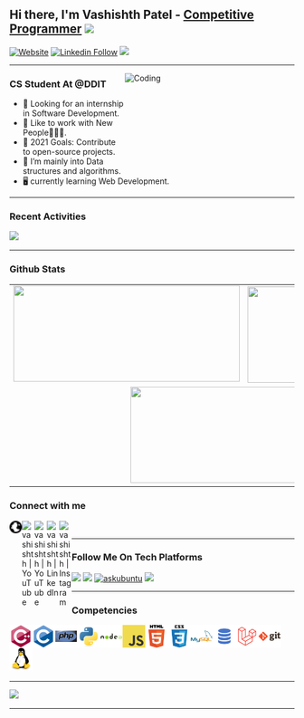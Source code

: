 ## Hi there, I'm Vashishth Patel - [Competitive Programmer][website] <img src="https://raw.githubusercontent.com/MartinHeinz/MartinHeinz/master/wave.gif" width="30px">

[![Website](https://shields.io/badge/Portfolio-up-blue?style=flat-square)](https://vashishth.epizy.com/?i=1)
[![Linkedin Follow](https://shields.io/badge/Follow%20@Vashishth%20Patel-921-green?logo=linkedin&style=flat-square)](https://www.linkedin.com/in/vashishth-patel-312a52204/)
![](https://komarev.com/ghpvc/?username=vasu-1&style=flat-square)
<br/>

---
<img align="right" alt="Coding" width="300px" height="170px" src="https://user-images.githubusercontent.com/78724676/107845321-998ad500-6e00-11eb-8f60-a90db837bdb2.gif">

### CS Student At @DDIT

- 🔭 Looking for an internship in Software Development.
- 🌱 Like to work with New People🧑‍🤝‍🧑.
- 🥅 2021 Goals: Contribute to open-source projects.
- 👯 I’m mainly into Data structures and algorithms.
- 🖥️ currently learning Web Development.


---

### Recent Activities

<img src="https://activity-graph.herokuapp.com/graph?username=vasu-1&bg_color=000000&line=ffb812&area=true&color=8135fc&hide_border=true&hide_title=true">

---

### Github Stats

<table>
  <tr>
    <td align="center">
      <img alt="" width="400" src="https://github-readme-stats.vercel.app/api?username=vasu-1&show_icons=true&theme=vision-friendly-dark&hide_border=true" width="360px" height="170px" >
    </td>
    <td align="center">
        <img align="right" src ="https://github-readme-streak-stats.herokuapp.com?user=vasu-1&theme=vision-friendly-dark&hide_border=true" width="360px" height="170px">
    </td>
  </tr>
    <tr>
    <td colspan="2" align="center">
        <img src ="https://github-readme-stats.vercel.app/api/top-langs/?username=vasu-1&layout=compact&hide_border=true&theme=vision-friendly-dark&langs_count=10&hide=jupyter%20notebook,tex,php" height="170px" width="360px">
    </td>
  </tr>
</table>

### Connect with me

[<img align="left" alt="vashishth.epizy.com" width="22px" src="https://raw.githubusercontent.com/iconic/open-iconic/master/svg/globe.svg" />][website]
[<img align="left" alt="vashishth | YouTube" width="22px" src="https://cdn.jsdelivr.net/npm/simple-icons@v3/icons/youtube.svg" />][youtube]
[<img align="left" alt="vashishth | YouTube" width="22px" src="https://cdn.jsdelivr.net/npm/simple-icons@v3/icons/facebook.svg" />][facebook]
[<img align="left" alt="vashishth | LinkedIn" width="22px" src="https://cdn.jsdelivr.net/npm/simple-icons@v3/icons/linkedin.svg" />][linkedin]
[<img align="left" alt="vashishth | Instagram" width="22px" src="https://cdn.jsdelivr.net/npm/simple-icons@v3/icons/instagram.svg" />][instagram]
<br />

---

### Follow Me On Tech Platforms

[<img src="https://img.icons8.com/windows/40/000000/hackerrank.png"/>][hackerrank]
[<img src="https://img.icons8.com/windows/40/000000/chef-hat.png"/>][codechef]
[<img src="https://files.quickmediasolutions.com/so-images/askubuntu.svg" alt="askubuntu" height=40px width=40px  />][askubuntu]
[<img src="https://img.icons8.com/ios-glyphs/40/000000/github.png"/>][github]
<br />

---

### Competencies
<p>
<img align="left" alt="Visual Studio Code" width="40px" src="https://raw.githubusercontent.com/devicons/devicon/master/icons/cplusplus/cplusplus-original.svg" />
<img align="left" alt="Visual Studio Code" width="40px" src="https://raw.githubusercontent.com/devicons/devicon/master/icons/c/c-original.svg" />
<img align="left" alt="php" width="40px" src="https://raw.githubusercontent.com/devicons/devicon/master/icons/php/php-original.svg" />
<img align="left" alt="python" width="40px" src="https://raw.githubusercontent.com/devicons/devicon/master/icons/python/python-original.svg" />
<img align="left" alt="node" width="40px" src="https://raw.githubusercontent.com/devicons/devicon/master/icons/nodejs/nodejs-original-wordmark.svg" />
<img align="left" alt="JavaScript" width="40px" src="https://raw.githubusercontent.com/github/explore/80688e429a7d4ef2fca1e82350fe8e3517d3494d/topics/javascript/javascript.png" />
<img align="left" alt="HTML5" width="40px" src="https://raw.githubusercontent.com/github/explore/80688e429a7d4ef2fca1e82350fe8e3517d3494d/topics/html/html.png" />
<img align="left" alt="CSS3" width="40px" src="https://raw.githubusercontent.com/github/explore/80688e429a7d4ef2fca1e82350fe8e3517d3494d/topics/css/css.png" />
<img align="left" alt="SQL" width="40px" src="https://raw.githubusercontent.com/devicons/devicon/master/icons/mysql/mysql-original-wordmark.svg" />
<img align="left" alt="SQL" width="40px" src="https://raw.githubusercontent.com/github/explore/80688e429a7d4ef2fca1e82350fe8e3517d3494d/topics/sql/sql.png" />
<img align="left" alt="laravel" width="40px" src="https://raw.githubusercontent.com/github/explore/80688e429a7d4ef2fca1e82350fe8e3517d3494d/topics/laravel/laravel.png" />
<img align="left" alt="Git" width="40px" src="https://raw.githubusercontent.com/devicons/devicon/master/icons/git/git-original-wordmark.svg" />
<img align="left" alt="linux" width="40px" src="https://raw.githubusercontent.com/devicons/devicon/master/icons/linux/linux-original.svg" />
</p>
<br />
<br />
<br />
<br />
<br />

---


<img src="https://metrics.lecoq.io/vasu-1?template=classic&base.header=0&base.activity=0&base.community=0&base.repositories=0&base.metadata=0&pagespeed=1&pagespeed.url=.user.website&pagespeed.detailed=false&pagespeed.screenshot=false&config.timezone=Asia%2FCalcutta">

---

[website]: https://vashishth.epizy.com/?i=1
[facebook]: https://www.facebook.com/people/Vashishth-Patel/100071806075318/
[youtube]: https://www.youtube.com/channel/UCT_aAHVTwIPvW3mEUfHbB7g
[instagram]: https://www.instagram.com/vashishthchaudhary/
[linkedin]: https://www.linkedin.com/in/vashishth-patel-312a52204/
[askubuntu]: https://askubuntu.com/users/1357742/vashishth-patel
[codechef]: https://www.codechef.com/users/vashishth48
[hackerrank]: https://www.hackerrank.com/vashishthchaudh1
[github]: https://www.github.com/vasu-1
